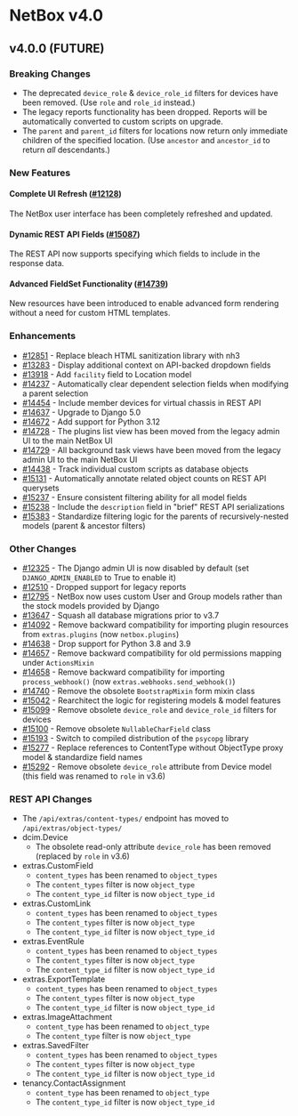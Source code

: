 # NetBox v4.0

## v4.0.0 (FUTURE)

### Breaking Changes

* The deprecated `device_role` & `device_role_id` filters for devices have been removed. (Use `role` and `role_id` instead.)
* The legacy reports functionality has been dropped. Reports will be automatically converted to custom scripts on upgrade.
* The `parent` and `parent_id` filters for locations now return only immediate children of the specified location. (Use `ancestor` and `ancestor_id` to return _all_ descendants.)

### New Features

#### Complete UI Refresh ([#12128](https://github.com/netbox-community/netbox/issues/12128))

The NetBox user interface has been completely refreshed and updated.

#### Dynamic REST API Fields ([#15087](https://github.com/netbox-community/netbox/issues/15087))

The REST API now supports specifying which fields to include in the response data.

#### Advanced FieldSet Functionality ([#14739](https://github.com/netbox-community/netbox/issues/14739))

New resources have been introduced to enable advanced form rendering without a need for custom HTML templates.

### Enhancements

* [#12851](https://github.com/netbox-community/netbox/issues/12851) - Replace bleach HTML sanitization library with nh3
* [#13283](https://github.com/netbox-community/netbox/issues/13283) - Display additional context on API-backed dropdown fields
* [#13918](https://github.com/netbox-community/netbox/issues/13918) - Add `facility` field to Location model
* [#14237](https://github.com/netbox-community/netbox/issues/14237) - Automatically clear dependent selection fields when modifying a parent selection
* [#14454](https://github.com/netbox-community/netbox/issues/14454) - Include member devices for virtual chassis in REST API
* [#14637](https://github.com/netbox-community/netbox/issues/14637) - Upgrade to Django 5.0
* [#14672](https://github.com/netbox-community/netbox/issues/14672) - Add support for Python 3.12
* [#14728](https://github.com/netbox-community/netbox/issues/14728) - The plugins list view has been moved from the legacy admin UI to the main NetBox UI
* [#14729](https://github.com/netbox-community/netbox/issues/14729) - All background task views have been moved from the legacy admin UI to the main NetBox UI
* [#14438](https://github.com/netbox-community/netbox/issues/14438) - Track individual custom scripts as database objects
* [#15131](https://github.com/netbox-community/netbox/issues/15131) - Automatically annotate related object counts on REST API querysets
* [#15237](https://github.com/netbox-community/netbox/issues/15237) - Ensure consistent filtering ability for all model fields
* [#15238](https://github.com/netbox-community/netbox/issues/15238) - Include the `description` field in "brief" REST API serializations
* [#15383](https://github.com/netbox-community/netbox/issues/15383) - Standardize filtering logic for the parents of recursively-nested models (parent & ancestor filters)

### Other Changes

* [#12325](https://github.com/netbox-community/netbox/issues/12325) - The Django admin UI is now disabled by default (set `DJANGO_ADMIN_ENABLED` to True to enable it)
* [#12510](https://github.com/netbox-community/netbox/issues/12510) - Dropped support for legacy reports
* [#12795](https://github.com/netbox-community/netbox/issues/12795) - NetBox now uses custom User and Group models rather than the stock models provided by Django
* [#13647](https://github.com/netbox-community/netbox/issues/13647) - Squash all database migrations prior to v3.7
* [#14092](https://github.com/netbox-community/netbox/issues/14092) - Remove backward compatibility for importing plugin resources from `extras.plugins` (now `netbox.plugins`)
* [#14638](https://github.com/netbox-community/netbox/issues/14638) - Drop support for Python 3.8 and 3.9
* [#14657](https://github.com/netbox-community/netbox/issues/14657) - Remove backward compatibility for old permissions mapping under `ActionsMixin`
* [#14658](https://github.com/netbox-community/netbox/issues/14658) - Remove backward compatibility for importing `process_webhook()` (now `extras.webhooks.send_webhook()`)
* [#14740](https://github.com/netbox-community/netbox/issues/14740) - Remove the obsolete `BootstrapMixin` form mixin class
* [#15042](https://github.com/netbox-community/netbox/issues/15042) - Rearchitect the logic for registering models & model features
* [#15099](https://github.com/netbox-community/netbox/issues/15099) - Remove obsolete `device_role` and `device_role_id` filters for devices
* [#15100](https://github.com/netbox-community/netbox/issues/15100) - Remove obsolete `NullableCharField` class
* [#15193](https://github.com/netbox-community/netbox/issues/15193) - Switch to compiled distribution of the `psycopg` library
* [#15277](https://github.com/netbox-community/netbox/issues/15277) - Replace references to ContentType without ObjectType proxy model & standardize field names
* [#15292](https://github.com/netbox-community/netbox/issues/15292) - Remove obsolete `device_role` attribute from Device model (this field was renamed to `role` in v3.6)

### REST API Changes

* The `/api/extras/content-types/` endpoint has moved to `/api/extras/object-types/`
* dcim.Device
  * The obsolete read-only attribute `device_role` has been removed (replaced by `role` in v3.6)
* extras.CustomField
  * `content_types` has been renamed to `object_types`
  * The `content_types` filter is now `object_type`
  * The `content_type_id` filter is now `object_type_id`
* extras.CustomLink
  * `content_types` has been renamed to `object_types`
  * The `content_types` filter is now `object_type`
  * The `content_type_id` filter is now `object_type_id`
* extras.EventRule
  * `content_types` has been renamed to `object_types`
  * The `content_types` filter is now `object_type`
  * The `content_type_id` filter is now `object_type_id`
* extras.ExportTemplate
  * `content_types` has been renamed to `object_types`
  * The `content_types` filter is now `object_type`
  * The `content_type_id` filter is now `object_type_id`
* extras.ImageAttachment
  * `content_type` has been renamed to `object_type`
  * The `content_type` filter is now `object_type`
* extras.SavedFilter
  * `content_types` has been renamed to `object_types`
  * The `content_types` filter is now `object_type`
  * The `content_type_id` filter is now `object_type_id`
* tenancy.ContactAssignment
  * `content_type` has been renamed to `object_type`
  * The `content_type_id` filter is now `object_type_id`
